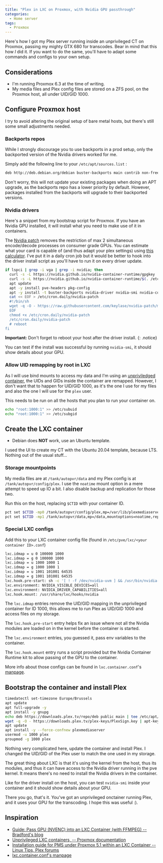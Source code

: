 ```yaml
---
title: "Plex in LXC on Proxmox, with Nvidia GPU passthrough"
categories:
  - Home server
tags:
  - Proxmox
---
```


Here's how I got my Plex server running inside an unprivileged CT on Proxmox, passing my mighty GTX 680 for transcodes. Bear in mind that this how _I_ did it. If you want to do the same, you'll have to adapt some commands and configs to your own setup.

## Considerations

- I'm running Proxmox 6.3 at the time of writing.
- My media files and Plex config files are stored on a ZFS pool, on the Proxmox host, all under UID/GID 1000.

## Configure Proxmox host

I try to avoid altering the original setup of bare metal hosts, but there's still some small adjustments needed.

### Backports repos

While I strongly discourage you to use backports in a prod setup, only the backported version of the Nvidia drivers worked for me.

Simply add the following line to your `/etc/apt/sources.list` :

```sh
deb http://deb.debian.org/debian buster-backports main contrib non-free
```

Don't worry, this will not update your existing packages when doing an APT upgrade, as the backports repo has a lower priority by default. However, packages installed from the backports will upgrade to their backported versions.

### Nvidia drivers

Here's a snippet from my bootstrap script for Proxmox. If you have an Nvidia GPU installed, it will install what you need to make use of it in containers.

The [Nvidia patch](https://github.com/keylase/nvidia-patch) removes the restriction of max 2 simultaneous encode/decode processes on consumer grade GPUs. You can estimate what your card is capable of (and thus adapt your plex settings) using [this calculator](https://www.elpamsoft.com/?p=Plex-Hardware-Transcoding). I've put it in a daily cron job but it would be better to hook into the driver install script as you'll have to run it on every driver update.

```sh
if lspci | grep -i vga | grep -i nvidia; then
  curl -s -L https://nvidia.github.io/nvidia-container-runtime/gpgkey | apt-key add -
  curl -s -L https://nvidia.github.io/nvidia-container-runtime/$(. /etc/os-release;echo $ID$VERSION_ID)/nvidia-container-runtime.list | tee /etc/apt/sources.list.d/nvidia-container-runtime.list
  apt update
  apt -y install pve-headers pkg-config
  apt -y install -t buster-backports nvidia-driver nvidia-smi nvidia-container-runtime nvidia-modprobe libnvidia-encode1 libnvcuvid1 libcuda1
  cat << EOF > /etc/cron.daily/nvidia-patch
  #!/bin/sh
  wget -q -O - https://raw.githubusercontent.com/keylase/nvidia-patch/master/patch.sh | bash -
  EOF
  chmod +x /etc/cron.daily/nvidia-patch
  /etc/cron.daily/nvidia-patch
  # reboot
fi
```

**Important:** Don't forget to reboot your host after the driver install.
{: .notice}

You can test if the install was successful by running `nvidia-smi`, it should show details about your GPU.

### Allow UID remapping by root in LXC

As I will use bind mounts to access my data and I'm using an [unpriviledged container](https://pve.proxmox.com/wiki/Unprivileged_LXC_containers), the UIDs and GIDs inside the container are remapped. However, I don't want that to happen for UID/GID 1000, as it's the one I use for my files and also the one I will use for the `plex` user.

This needs to be run on all the hosts that you plan to run your container on.

```sh
echo "root:1000:1" >> /etc/subuid 
echo "root:1000:1" >> /etc/subgid
```

## Create the LXC container

- Debian does __NOT__ work, use an Ubuntu template.

I used the UI to create my CT with the Ubuntu 20.04 template, because LTS. Nothing out of the usual stuff...

### Storage mountpoints

My media files are at `/tank/autopvr/data` and my Plex config is at `/tank/autopvr/config/plex`. I use the `noatime` mount option in a mere attempt to speed up IO a bit. I also disable backup and replication for those two.

Run this on the host, replacing `$CTID` with your container ID.

```sh
pct set $CTID -mp0 /tank/autopvr/config/plex,mp=/var/lib/plexmediaserver,mountoptions=noatime,replicate=0,backup=0
pct set $CTID -mp1 /tank/autopvr/data,mp=/data,mountoptions=noatime,replicate=0,backup=0
```

### Special LXC configs

Add this to your LXC container config file (found in `/etc/pve/lxc/<your container ID>.conf`)

```sh
lxc.idmap = u 0 100000 1000
lxc.idmap = g 0 100000 1000
lxc.idmap = u 1000 1000 1
lxc.idmap = g 1000 1000 1
lxc.idmap = u 1001 101001 64535
lxc.idmap = g 1001 101001 64535
lxc.hook.pre-start: sh -c '[ ! -f /dev/nvidia-uvm ] && /usr/bin/nvidia-modprobe -c0 -u'
lxc.environment: NVIDIA_VISIBLE_DEVICES=all
lxc.environment: NVIDIA_DRIVER_CAPABILITIES=all
lxc.hook.mount: /usr/share/lxc/hooks/nvidia
```

The `lxc.idmap` entries remove the UID/GID mapping in the unprivileged container for ID 1000, this allows me to run Plex as UID/GID 1000 and access files on my storage.

The `lxc.hook.pre-start` entry helps fix an issue where not all the Nvidia modules are loaded on in the kernel before the container is started.

The `lxc.environment` entries, you guessed it, pass env variables to the container.

The `lxc.hook.mount` entry runs a script provided but the Nvidia Container Runtime kit to allow passing of the GPU to the container.

More info about those configs can be found in `lxc.container.conf`'s [manpage](https://linuxcontainers.org/fr/lxc/manpages/man5/lxc.container.conf.5.html).

## Bootstrap the container and install Plex

```sh
timedatectl set-timezone Europe/Brussels
apt update
apt full-upgrade -y
apt install -y gnupg
echo deb https://downloads.plex.tv/repo/deb public main | tee /etc/apt/sources.list.d/plexmediaserver.list
wget -q -O - https://downloads.plex.tv/plex-keys/PlexSign.key | apt-key add -
apt update
apt install -y --force-confnew plexmediaserver
usermod -u 1000 plex
groupmod -g 1000 plex
```

Nothing very complicated here, update the container and install Plex. I changed the UID/GID of the Plex user to match the one used in my storage.

The great thing about LXC is that it's using the kernel from the host, thus its modules, and thus it can have access to the Nvidia driver running in the pve kernel. It means there's no need to install the Nvidia drivers in the container.

Like for the driver install on the host, you can test `nvidia-smi` inside your container and it should show details about your GPU.

There you go, that's it. You've got an unprivileged onctainer running Plex, and it uses your GPU for the transcoding. I hope this was useful :).

## Inspiration

- [Guide: Pass GPU (NVENC) into an LXC Container (with FFMPEG) -- Bradford's blog](https://bradford.la/2016/GPU-FFMPEG-in-LXC/)
- [Unprivileged LXC containers, -- Proxmox documentation](https://pve.proxmox.com/wiki/Unprivileged_LXC_containers)
- [Installation guide for PMS under Proxmox 5.1 within an LXC Container -- Linux Tips, Plex forums](https://forums.plex.tv/t/linux-tips/276247/15)
- [lxc.container.conf's manpage](https://linuxcontainers.org/fr/lxc/manpages/man5/lxc.container.conf.5.html)
